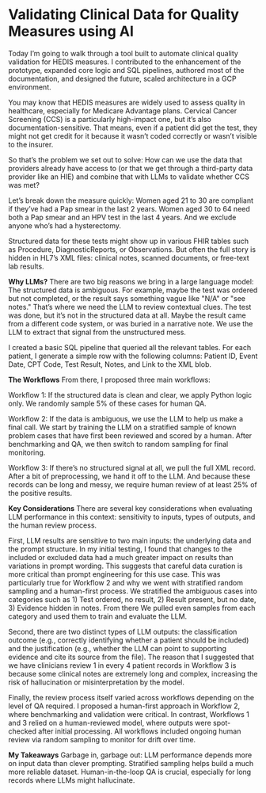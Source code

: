 # Validating Clinical Data for Quality Measures using AI

Today I’m going to walk through a tool built to automate clinical quality validation for HEDIS measures. I contributed to the enhancement of the prototype, expanded core logic and SQL pipelines, authored most of the documentation, and designed the future, scaled architecture in a GCP environment. 

You may know that HEDIS measures are widely used to assess quality in healthcare, especially for Medicare Advantage plans. Cervical Cancer Screening (CCS) is a particularly high-impact one, but it’s also documentation-sensitive. That means, even if a patient did get the test, they might not get credit for it because it wasn’t coded correctly or wasn’t visible to the insurer.

So that’s the problem we set out to solve: How can we use the data that providers already have access to (or that we get through a third-party data provider like an HIE) and combine that with LLMs to validate whether CCS was met?

Let’s break down the measure quickly:
Women aged 21 to 30 are compliant if they’ve had a Pap smear in the last 2 years.
Women aged 30 to 64 need both a Pap smear and an HPV test in the last 4 years.
And we exclude anyone who’s had a hysterectomy.


Structured data for these tests might show up in various FHIR tables such as Procedure, DiagnosticReports, or Observations. But often the full story is hidden in HL7’s XML files: clinical notes, scanned documents, or free-text lab results.

**Why LLMs?**
There are two big reasons we bring in a large language model:
The structured data is ambiguous. For example, maybe the test was ordered but not completed, or the result says something vague like "N/A" or "see notes." That’s where we need the LLM to review contextual clues.
The test was done, but it’s not in the structured data at all. Maybe the result came from a different code system, or was buried in a narrative note. We use the LLM to extract that signal from the unstructured mess.

I created a basic SQL pipeline that queried all the relevant tables. For each patient, I generate a simple row with the following columns: Patient ID, Event Date, CPT Code, Test Result, Notes, and Link to the XML blob. 

**The Workflows**
From there, I proposed three main workflows:

Workflow 1: If the structured data is clean and clear, we apply Python logic only. We randomly sample 5% of these cases for human QA.

Workflow 2: If the data is ambiguous, we use the LLM to help us make a final call. We start by training the LLM on a stratified sample of known problem cases that have first been reviewed and scored by a human. After benchmarking and QA, we then switch to random sampling for final monitoring. 

Workflow 3: If there’s no structured signal at all, we pull the full XML record. After a bit of preprocessing, we hand it off to the LLM. And because these records can be long and messy, we require human review of at least 25% of the positive results.

**Key Considerations**
There are several key considerations when evaluating LLM performance in this context: sensitivity to inputs, types of outputs, and the human review process.

First, LLM results are sensitive to two main inputs: the underlying data and the prompt structure. In my initial testing, I found that changes to the included or excluded data had a much greater impact on results than variations in prompt wording. This suggests that careful data curation is more critical than prompt engineering for this use case. This was particularly true for Workflow 2 and why we went with stratified random sampling and a human-first process. We stratified the ambiguous cases into categories such as 1) Test ordered, no result, 2) Result present, but no date, 3) Evidence hidden in notes. From there We pulled even samples from each category and used them to train and evaluate the LLM.

Second, there are two distinct types of LLM outputs: the classification outcome (e.g., correctly identifying whether a patient should be included) and the justification (e.g., whether the LLM can point to supporting evidence and cite its source from the file). The reason that I suggested that we have clinicians review 1 in every 4 patient records in Workflow 3 is because some clinical notes are extremely long and complex, increasing the risk of hallucination or misinterpretation by the model.

Finally, the review process itself varied across workflows depending on the level of QA required. I proposed a human-first approach in Workflow 2, where benchmarking and validation were critical. In contrast, Workflows 1 and 3 relied on a human-reviewed model, where outputs were spot-checked after initial processing. All workflows included ongoing human review via random sampling to monitor for drift over time.

**My Takeaways**
Garbage in, garbage out: LLM performance depends more on input data than clever prompting.
Stratified sampling helps build a much more reliable dataset.
Human-in-the-loop QA is crucial, especially for long records where LLMs might hallucinate.



